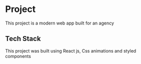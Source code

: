 # Project

This project is a modern web app built for an agency

## Tech Stack

This project was built using React js, Css animations and styled components
